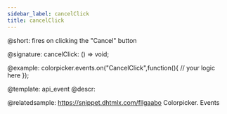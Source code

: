 ```yaml
---
sidebar_label: cancelClick
title: cancelClick
---          
```


@short: fires on clicking the "Cancel" button
 
@signature: cancelClick: () => void;

@example:
colorpicker.events.on("CancelClick",function(){
	// your logic here
});

@template: api_event
@descr:

@relatedsample: https://snippet.dhtmlx.com/fllgaabo	Colorpicker. Events
